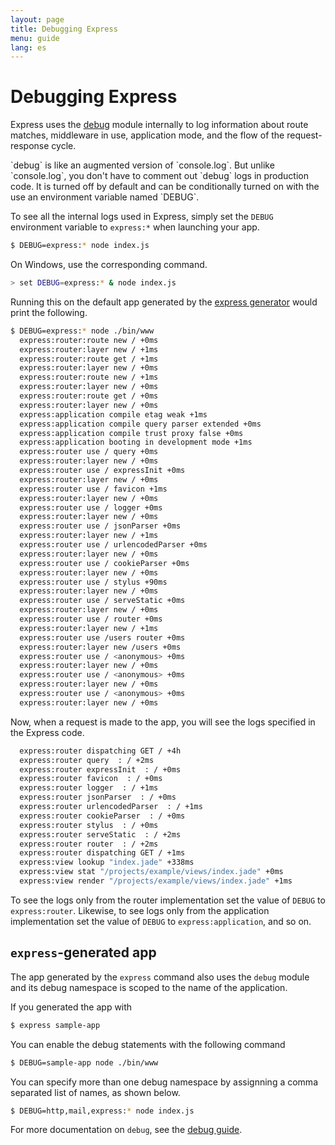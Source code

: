 ```yaml
---
layout: page
title: Debugging Express
menu: guide
lang: es
---
```


# Debugging Express

Express uses the [debug](https://github.com/visionmedia/debug) module
internally to log information about route matches, middleware in use, application mode,
and the flow of the request-response cycle.

<div class="doc-box doc-info" markdown="1">
`debug` is like an augmented version of `console.log`. But unlike `console.log`, you don't have to
comment out `debug` logs in production code. It is turned off by default and can be conditionally turned on with the use an environment variable named `DEBUG`.
</div>

To see all the internal logs used in Express, simply set the `DEBUG` environment variable to
`express:*` when launching your app.

~~~sh
$ DEBUG=express:* node index.js
~~~

On Windows, use the corresponding command.

~~~sh
> set DEBUG=express:* & node index.js
~~~

Running this on the default app generated by the [express generator](/starter/generator.html) would print the following.

~~~sh
$ DEBUG=express:* node ./bin/www
  express:router:route new / +0ms
  express:router:layer new / +1ms
  express:router:route get / +1ms
  express:router:layer new / +0ms
  express:router:route new / +1ms
  express:router:layer new / +0ms
  express:router:route get / +0ms
  express:router:layer new / +0ms
  express:application compile etag weak +1ms
  express:application compile query parser extended +0ms
  express:application compile trust proxy false +0ms
  express:application booting in development mode +1ms
  express:router use / query +0ms
  express:router:layer new / +0ms
  express:router use / expressInit +0ms
  express:router:layer new / +0ms
  express:router use / favicon +1ms
  express:router:layer new / +0ms
  express:router use / logger +0ms
  express:router:layer new / +0ms
  express:router use / jsonParser +0ms
  express:router:layer new / +1ms
  express:router use / urlencodedParser +0ms
  express:router:layer new / +0ms
  express:router use / cookieParser +0ms
  express:router:layer new / +0ms
  express:router use / stylus +90ms
  express:router:layer new / +0ms
  express:router use / serveStatic +0ms
  express:router:layer new / +0ms
  express:router use / router +0ms
  express:router:layer new / +1ms
  express:router use /users router +0ms
  express:router:layer new /users +0ms
  express:router use / <anonymous> +0ms
  express:router:layer new / +0ms
  express:router use / <anonymous> +0ms
  express:router:layer new / +0ms
  express:router use / <anonymous> +0ms
  express:router:layer new / +0ms
~~~

Now, when a request is made to the app, you will see the logs specified in the Express code.

~~~sh
  express:router dispatching GET / +4h
  express:router query  : / +2ms
  express:router expressInit  : / +0ms
  express:router favicon  : / +0ms
  express:router logger  : / +1ms
  express:router jsonParser  : / +0ms
  express:router urlencodedParser  : / +1ms
  express:router cookieParser  : / +0ms
  express:router stylus  : / +0ms
  express:router serveStatic  : / +2ms
  express:router router  : / +2ms
  express:router dispatching GET / +1ms
  express:view lookup "index.jade" +338ms
  express:view stat "/projects/example/views/index.jade" +0ms
  express:view render "/projects/example/views/index.jade" +1ms
~~~

To see the logs only from the router implementation set the value of `DEBUG` to `express:router`. Likewise, to see logs only from the application implementation set the value of `DEBUG` to `express:application`, and so on.

## `express`-generated app

The app generated by the `express` command also uses the `debug` module and its debug namespace is scoped to the name of the application.

If you generated the app with

~~~sh
$ express sample-app
~~~

You can enable the debug statements with the following command

~~~sh
$ DEBUG=sample-app node ./bin/www
~~~

You can specify more than one debug namespace by assignning a comma separated list of names, as shown below.

~~~sh
$ DEBUG=http,mail,express:* node index.js
~~~

For more documentation on `debug`, see the [debug guide](https://github.com/visionmedia/debug).
